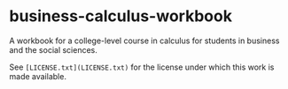 # business-calculus-workbook
A workbook for a college-level course in calculus for students in business and the social sciences.

See `[LICENSE.txt](LICENSE.txt)` for the license under which this work is made available.
